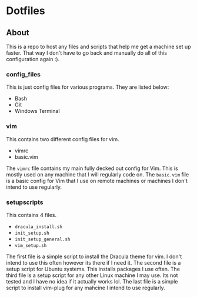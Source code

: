 # Dotfiles

## About

This is a repo to host any files and scripts that help me get a machine set up faster. That way I don't have to go back and manually do all of this configuration again :).

### config_files

This is just config files for various programs. They are listed below:
- Bash
- Git
- Windows Terminal

### vim

This contains two different config files for vim. 

- vimrc
- basic.vim

The `vimrc` file contains my main fully decked out config for Vim. This is mostly used on any machine that I will regularly code on. 
The `basic.vim` file is a basic config for Vim that I use on remote machines or machines I don't intend to use regularly.

### setupscripts

This contains 4 files. 

- `dracula_install.sh`
- `init_setup.sh`
- `init_setup_general.sh`
- `vim_setup.sh`

The first file is a simple script to install the Dracula theme for vim. I don't intend to use this often however its there if I need it.
The second file is a setup script for Ubuntu systems. This installs packages I use often.
The third file is a setup script for any other Linux machine I may use. Its not tested and I have no idea if it actually works lol.
The last file is a simple script to install vim-plug for any mahcine I intend to use regularly.
